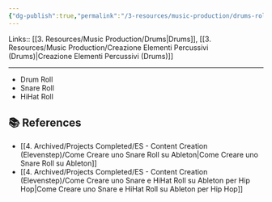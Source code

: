 ```yaml
---
{"dg-publish":true,"permalink":"/3-resources/music-production/drums-roll/","tags":["note"]}
---
```


Links:: [[3. Resources/Music Production/Drums\|Drums]], [[3. Resources/Music Production/Creazione Elementi Percussivi (Drums)\|Creazione Elementi Percussivi (Drums)]]

---


- Drum Roll
- Snare Roll
- HiHat Roll



## 📚 References

- [[4. Archived/Projects Completed/ES - Content Creation (Elevenstep)/Come Creare uno Snare Roll su Ableton\|Come Creare uno Snare Roll su Ableton]]
- [[4. Archived/Projects Completed/ES - Content Creation (Elevenstep)/Come Creare uno Snare e HiHat Roll su Ableton per Hip Hop\|Come Creare uno Snare e HiHat Roll su Ableton per Hip Hop]]

